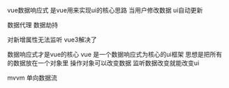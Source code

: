 vue数据响应式 是vue用来实现ui的核心思路
当用户修改数据 ui自动更新

数据代理 数据劫持

对新增属性无法监听
vue3解决了

数据响应式才是vue的核心
vue 是一个数据响应式为核心的ui框架
思想是把所有的数据放在一个对象里
操作对象可以改变数据
监听数据改变就能改变ui

mvvm  单向数据流